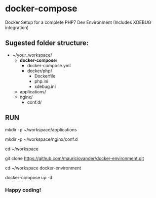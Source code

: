 # docker-compose
Docker Setup for a complete PHP7 Dev Environment (Includes XDEBUG integration)


## Sugested folder structure: 

- ~/your_workspace/
  - **docker-compose**/
    - docker-compose.yml
    - docker/php/
      - Dockerfile
      - php.ini
      - xdebug.ini
  - applications/
  - nginx/
    - conf.d/
  

## RUN

mkdir -p ~/workspace/applications

mkdir -p ~/workspace/nginx/conf.d

cd ~/workspace 

git clone https://github.com/mauriciovander/docker-environment.git

cd ~/workspace docker-environment

docker-compose up -d

### Happy coding!
